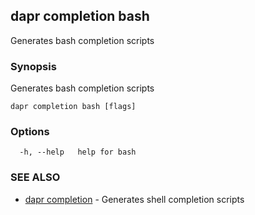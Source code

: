 ## dapr completion bash

Generates bash completion scripts

### Synopsis

Generates bash completion scripts

```
dapr completion bash [flags]
```

### Options

```
  -h, --help   help for bash
```

### SEE ALSO

* [dapr completion](dapr_completion.md)	 - Generates shell completion scripts

